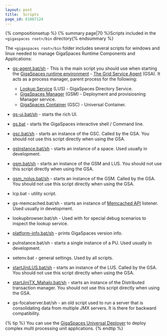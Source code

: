 ```yaml
---
layout: post
title:  Scripts
page_id: 61867124
---
```


{% compositionsetup %}
{% summary page|70 %}Scripts included in the `<gigaspaces root>/bin` directory{% endsummary %}

The `<gigaspaces root>/bin` folder includes several scripts for windows and linux needed to manage GigaSpaces Runtime Components and Applications:

- [gs-agent.bat/sh](/xap96/the-grid-service-agent.html) - This is the main script you should use when starting the [GigaSpaces runtime environment](/xap96/the-runtime-environment.html) - [The Grid Service Agent](/xap96/the-grid-service-agent.html) (GSA). It acts as a process manager, parent process for the following:
    - [Lookup Service](/xap96/the-lookup-service.html) (LUS) - GigaSpaces Directory Service.
    - [GigaSpaces Manager](/xap96/the-grid-service-manager.html) (GSM) - Deployment and provisiosning Manager service.
    - [GigaSpaces Container](/xap96/the-grid-service-container.html) (GSC) - Universal  Container.

- [gs-ui.bat/sh](/xap96/gigaspaces-management-center.html) - starts the rich UI.
- [gs.bat](/xap96/commands.html) - starts the GigaSpaces interactive shell / Command line.
- [gsc.bat/sh](/xap96/the-grid-service-container.html) - starts an instance of the GSC. Called by the GSA. You should not use this script directly when using the GSA.
- [gsInstance.bat/sh](/xap96/gsinstance---gigaspaces-cli.html) - starts an instance of a space. Used usually in development.
- [gsm.bat/sh](/xap96/the-grid-service-manager.html) - starts an instance of the GSM and LUS. You should not use this script directly when using the GSA.
- [gsm_nolus.bat/sh](/xap96/the-grid-service-manager.html) - starts an instance of the GSM. Called by the GSA. You should not use this script directly when using the GSA.
- lcp.bat - utility script.
- gs-memcached.bat/sh - starts an instance of [Memcached API](/xap96/memcached-api.html) listener. Used usually in development.
- lookupbrowser.bat/sh - Used with for special debug scenarios to inspect the lookup service.
- [platform-info.bat/sh](/xap96/platforminfo---gigaspaces-cli.html) - prints GigaSpaces version info.
- puInstance.bat/sh - starts a single instance of a PU. Used usually in development.
- setenv.bat - general settings. Used by all scripts.
- [startJiniLUS.bat/sh](/xap96/startjinilus---gigaspaces-cli.html) - starts an instance of the LUS. Called by the GSA. You should not use this script directly when using the GSA.
- [startJiniTX_Mahalo.bat/sh](/xap96/startjinitx_mahalo---gigaspaces-cli.html) - starts an instance of the Distributed transaction manager. You should not use this script directly when using the GSA.
- gs-focalserver.bat/sh - an old script used to run a server that is consolidating data from multiple JMX servers. It is there for backward compatibility.

{% tip %}
You can use the [GigaSpaces Universal Deployer](/sbp/universal-deployer.html) to deploy complex multi processing unit applications.
{% endtip %}


